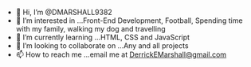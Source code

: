 - 👋 Hi, I’m @DMARSHALL9382
- 👀 I’m interested in ...Front-End Development, Football, Spending time with my family, walking my dog and travelling
- 🌱 I’m currently learning ...HTML, CSS and JavaScript
- 💞️ I’m looking to collaborate on ...Any and all projects
- 📫 How to reach me ...email me at DerrickEMarshall@gmail.com

<!---
DMARSHALL9382/DMARSHALL9382 is a ✨ special ✨ repository because its `README.md` (this file) appears on your GitHub profile.
You can click the Preview link to take a look at your changes.
--->
